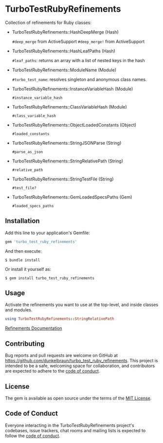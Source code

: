 # TurboTestRubyRefinements

Collection of refinements for Ruby classes:

- TurboTestRubyRefinements::HashDeepMerge (Hash)

    ```#deep_merge``` from ActiveSupport
    ```#deep_merge!``` from ActiveSupport
- TurboTestRubyRefinements::HashLeafPaths (Hash)

    ```#leaf_paths```: returns an array with a list of nested keys in the hash
  
- TurboTestRubyRefinements::ModuleName (Module)

    ```#turbo_test_name```: resolves singleton and anonymous class names.

- TurboTestRubyRefinements::InstanceVariableHash (Module)

    ```#instance_variable_hash```
- TurboTestRubyRefinements::ClassVariableHash (Module)

    ```#class_variable_hash```

- TurboTestRubyRefinements::ObjectLoadedConstants (Object)

    ```#loaded_constants```

- TurboTestRubyRefinements::StringJSONParse (String)

    ```#parse_as_json```

- TurboTestRubyRefinements::StringRelativePath (String)

    ```#relative_path```

- TurboTestRubyRefinements::StringTestFile (String)

    ```#test_file?```

- TurboTestRubyRefinements::GemLoadedSpecsPaths (Gem)

    ```#loaded_specs_paths```


## Installation

Add this line to your application's Gemfile:

```ruby
gem 'turbo_test_ruby_refinements'
```

And then execute:

    $ bundle install

Or install it yourself as:

    $ gem install turbo_test_ruby_refinements

## Usage

Activate the refinements you want to use at the top-level, and inside classes and modules.

```ruby
using TurboTestRubyRefinements::StringRelativePath
```


[Refinements Documentation](https://ruby-doc.org/core-2.7.1/doc/syntax/refinements_rdoc.html)

## Contributing

Bug reports and pull requests are welcome on GitHub at https://github.com/dunkelbraun/turbo_test_ruby_refinements. This project is intended to be a safe, welcoming space for collaboration, and contributors are expected to adhere to the [code of conduct](https://github.com/dunkelbraun/turbo_test_ruby_refinements/blob/master/CODE_OF_CONDUCT.md).


## License

The gem is available as open source under the terms of the [MIT License](https://opensource.org/licenses/MIT).

## Code of Conduct

Everyone interacting in the TurboTestRubyRefinements project's codebases, issue trackers, chat rooms and mailing lists is expected to follow the [code of conduct](https://github.com/dunkelbraun/turbo_test_ruby_refinements/blob/master/CODE_OF_CONDUCT.md).

